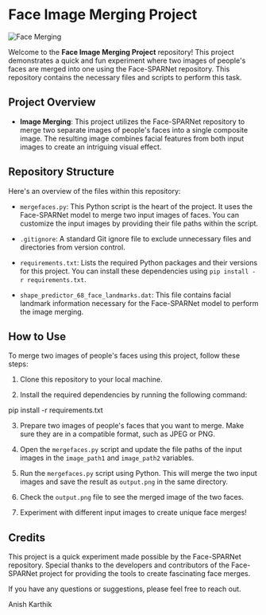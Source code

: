 # Face Image Merging Project

![Face Merging](example_merged_face.png)

Welcome to the **Face Image Merging Project** repository! This project demonstrates a quick and fun experiment where two images of people's faces are merged into one using the Face-SPARNet repository. This repository contains the necessary files and scripts to perform this task.

## Project Overview

- **Image Merging**: This project utilizes the Face-SPARNet repository to merge two separate images of people's faces into a single composite image. The resulting image combines facial features from both input images to create an intriguing visual effect.

## Repository Structure

Here's an overview of the files within this repository:

- `mergefaces.py`: This Python script is the heart of the project. It uses the Face-SPARNet model to merge two input images of faces. You can customize the input images by providing their file paths within the script.

- `.gitignore`: A standard Git ignore file to exclude unnecessary files and directories from version control.

- `requirements.txt`: Lists the required Python packages and their versions for this project. You can install these dependencies using `pip install -r requirements.txt`.

- `shape_predictor_68_face_landmarks.dat`: This file contains facial landmark information necessary for the Face-SPARNet model to perform the image merging.

## How to Use

To merge two images of people's faces using this project, follow these steps:

1. Clone this repository to your local machine.

2. Install the required dependencies by running the following command:

pip install -r requirements.txt

3. Prepare two images of people's faces that you want to merge. Make sure they are in a compatible format, such as JPEG or PNG.

4. Open the `mergefaces.py` script and update the file paths of the input images in the `image_path1` and `image_path2` variables.

5. Run the `mergefaces.py` script using Python. This will merge the two input images and save the result as `output.png` in the same directory.

6. Check the `output.png` file to see the merged image of the two faces.

7. Experiment with different input images to create unique face merges!

## Credits

This project is a quick experiment made possible by the Face-SPARNet repository. Special thanks to the developers and contributors of the Face-SPARNet project for providing the tools to create fascinating face merges.

If you have any questions or suggestions, please feel free to reach out.

Anish Karthik
